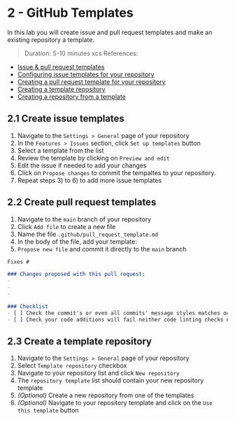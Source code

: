 # 2 - GitHub Templates
In this lab you will create issue and pull request templates and make an existing repository a template.
> Duration: 5-10 minutes
xcs
References:
- [Issue & pull request templates](https://docs.github.com/en/communities/using-templates-to-encourage-useful-issues-and-pull-requests)
- [Configuring issue templates for your repository](https://docs.github.com/en/communities/using-templates-to-encourage-useful-issues-and-pull-requests/configuring-issue-templates-for-your-repository)
- [Creating a pull request template for your repository](https://docs.github.com/en/communities/using-templates-to-encourage-useful-issues-and-pull-requests/creating-a-pull-request-template-for-your-repository)
- [Creating a template repository](https://docs.github.com/en/repositories/creating-and-managing-repositories/creating-a-template-repository)
- [Creating a repository from a template](https://docs.github.com/en/repositories/creating-and-managing-repositories/creating-a-repository-from-a-template)

## 2.1 Create issue templates

1. Navigate to the `Settings > General` page of your repository
2. In the `Features > Issues` section, click `Set up templates` button
3. Select a template from the list
4. Review the template by clicking on `Preview and edit`
5. Edit the issue if needed to add your changes
6. Click on `Propose changes` to commit the tempaltes to your repository. 
7. Repeat steps 3) to 6) to add more issue templates

## 2.2 Create pull request templates

1. Navigate to the `main` branch of your repository
2. Click `Add file` to create a new file
3. Name the file `.github/pull_request_template.md`
4. In the body of the file, add your template:
5. `Propose new file` and commit it directly to the `main` branch
```markdown
Fixes #

### Changes proposed with this pull request:
-  
- 
- 

### Checklist
- [ ] Check the commit's or even all commits' message styles matches our requested structure.
- [ ] Check your code additions will fail neither code linting checks nor unit test.

```

## 2.3 Create a template repository

1. Navigate to the `Settings > General` page of your repository
2. Select `Template repository` checkbox
3. Navigate to your repository list and click `New repository`
4. The `repository template` list should contain your new repository template
5. _(Optional)_ Create a new repository from one of the templates
6. _(Optional)_ Navigate to your repository template and click on the `Use this template` button

